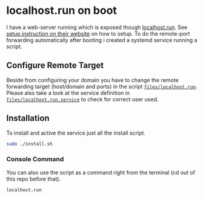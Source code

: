 # localhost.run on boot

I have a web-server running which is exposed though [localhost.run](http://localhost.run).
See [setup instruction on their website](http://localhost.run/docs/custom-domains/) on how to setup.
To do the remote-port forwarding automatically after booting i created a systemd service running a script.

## Configure Remote Target

Beside from configuring your domain you have to change the remote forwarding target (host/domain and ports) in the script [`files/localhost.run`](https://github.com/Felix-Quehl/localhost.run/blob/main/files/localhost.run#L7).
Please also take a look at the service definition in [`files/localhost.run.service`](https://github.com/Felix-Quehl/localhost.run/blob/main/files/localhost.run.service#L9) to check for correct user used. 

## Installation

To install and active the service just all the install script.

```bash
sudo ./install.sh
```

### Console Command

You can also use the script as a command right from the terminal (cd out of this repo before that).

```bash
localhost.run
```
